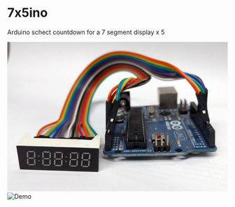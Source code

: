 # 7x5ino
Arduino schect countdown for a 7 segment display x 5

![Demo](https://raw.githubusercontent.com/bigjohnson/GitHubAssets/master/7x5ino/7x5_ok.jpg)
![Demo](https://raw.githubusercontent.com/bigjohnson/GitHubAssets/master/7x5ino/7x5.gif)
